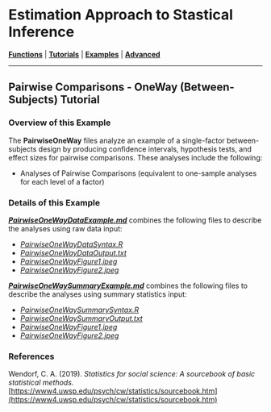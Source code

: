 # Estimation Approach to Stastical Inference

[**Functions**](../../Functions) | 
[**Tutorials**](../../Tutorials) | 
[**Examples**](../../Examples) | 
[**Advanced**](../../Advanced)

---

## Pairwise Comparisons - OneWay (Between-Subjects) Tutorial

### Overview of this Example

The **PairwiseOneWay** files analyze an example of a single-factor between-subjects design by producing confidence intervals, hypothesis tests, and effect sizes for pairwise comparisons. These analyses include the following:

- Analyses of Pairwise Comparisons (equivalent to one-sample analyses for each level of a factor)

### Details of this Example
 
[_**PairwiseOneWayDataExample.md**_](./PairwiseOneWayDataExample.md) combines the following files to describe the analyses using raw data input:

- [_PairwiseOneWayDataSyntax.R_](./PairwiseOneWayDataSyntax.R)
- [_PairwiseOneWayDataOutput.txt_](./PairwiseOneWayDataOutput.txt)
- [_PairwiseOneWayFigure1.jpeg_](./PairwiseOneWayFigure1.jpeg)
- [_PairwiseOneWayFigure2.jpeg_](./PairwiseOneWayFigure2.jpeg)

[_**PairwiseOneWaySummaryExample.md**_](./PairwiseOneWaySummaryExample.md) combines the following files to describe the analyses using summary statistics input:

- [_PairwiseOneWaySummarySyntax.R_](./PairwiseOneWaySummarySyntax.R)
- [_PairwiseOneWaySummaryOutput.txt_](./PairwiseOneWaySummaryOutput.txt)
- [_PairwiseOneWayFigure1.jpeg_](./PairwiseOneWayFigure1.jpeg)
- [_PairwiseOneWayFigure2.jpeg_](./PairwiseOneWayFigure2.jpeg)

### References

Wendorf, C. A. (2019). _Statistics for social science: A sourcebook of basic statistical methods._ [https://www4.uwsp.edu/psych/cw/statistics/sourcebook.htm](https://www4.uwsp.edu/psych/cw/statistics/sourcebook.htm)
